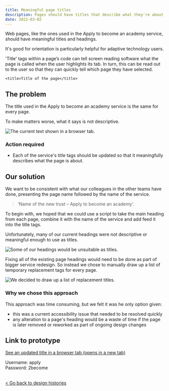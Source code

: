 ```yaml
---
title: Meaningful page titles
description: Pages should have titles that describe what they're about
date: 2022-03-02
---
```


Web pages, like the ones used in the Apply to become an academy service, should have meaningful titles and headings. 

It's good for orientation is particularly helpful for adaptive technology users. 

'Title' tags within a page’s code can tell screen reading software what the page is called when the user highlights its tab. In turn, this can be read out to the user so that they can quickly tell which page they have selected. 

`<title>Title of the page</title>`
## The problem

The title used in the Apply to become an academy service is the same for every page. 

To make matters worse, what it says is not descriptive. 

![The current text shown in a browser tab.](/images/a2become/PageTitles/current_copy.JPG "An image of the service's current title text shown in a browser tab. It reads 'A2C - GOV.UK'")

### Action required
- Each of the service's title tags should be updated so that it meaningfully describes what the page is about.
  
## Our solution
We want to be consistent with what our colleagues in the other teams have done, presenting the page name followed by the name of the service.

> ‘Name of the new trust – Apply to become an academy’.

To begin with, we hoped that we could use a script to take the main heading from each page, combine it with the name of the service and add feed it into the title tags. 

Unfortunately, many of our current headings were not descriptive or meaningful enough to use as titles. 

![Some of our headings would be unsuitable as titles.](/images/a2become/PageTitles/further_information.JPG "A screen grab from on of the services pages. It has a heading that reads 'Further information'.")

Fixing all of the existing page headings would need to be done as part of bigger service redesign. So instead we chose to  manually draw up a list of temporary replacement tags for every page. 


![We decided to draw up a list of replacement titles.](/images/a2become/PageTitles/title_copy.JPG "A screen grab of a spreadsheet showing a list of page titles and URLs")

### Why we chose this approach

This approach was time consuming, but we felt it was he only option given:

- this was a current accessibility issue that needed to be resolved quickly
- any alteration to a page's heading would be a waste of time if the page is later removed or reworked as part of ongoing design changes

 ## Link to prototype

<a href="https://escorci-apply2become.herokuapp.com/privacy" target="_blank">See an updated title in a browser tab (opens in a new tab)</a>


Username: apply </br>
Password: 2become

 <br>
<a class="govuk-link" href="/a2b-external/"> < Go back to design histories</a>